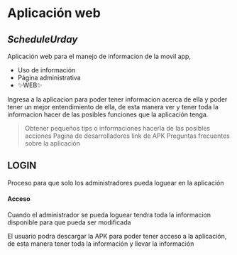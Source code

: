 # Aplicación web
## _ScheduleUrday_

Aplicación web para el manejo de informacion de la movil app,

- Uso de información
- Página administrativa
- ✨WEB✨

Ingresa a la aplicacion para poder tener informacion acerca de ella y poder tener un mejor
entendimiento de ella, de esta manera ver y tener toda la informacion hacer de las posibles
funciones que la aplicación tenga.

> Obtener pequeños tips o informaciones hacerla de las posibles acciones
> Pagina de desarrolladores
> link de APK
> Preguntas frecuentes sobre la aplicación

## LOGIN
Proceso para que solo los administradores pueda loguear en la aplicación

#### Acceso
Cuando el administrador se pueda loguear tendra toda la informacion disponible
para que pueda ser modificada

El usuario podra descargar la APK para poder tener acceso a la aplicación, de esta manera tener toda la información y llevar la información